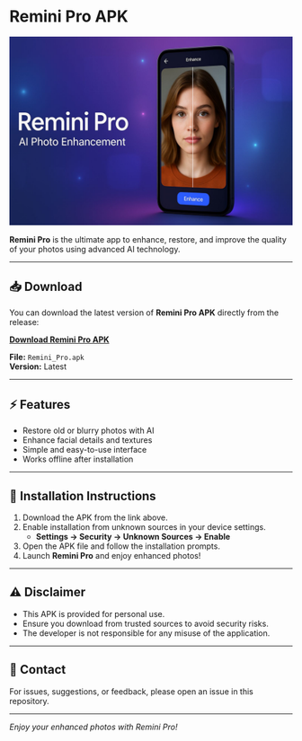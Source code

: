 # Remini Pro APK

![Remini Pro](https://raw.githubusercontent.com/binyamin-binni2/Remini-Pro/refs/heads/main/IMG-20250821-WA0009.jpg)  

**Remini Pro** is the ultimate app to enhance, restore, and improve the quality of your photos using advanced AI technology.  

---

## 📥 Download

You can download the latest version of **Remini Pro APK** directly from the release:

[**Download Remini Pro APK**](https://github.com/binyamin-binni2/Remini-Pro/releases/download/Remini_Pro/Remini_Pro.apk)  

**File:** `Remini_Pro.apk`  
**Version:** Latest  

---

## ⚡ Features

- Restore old or blurry photos with AI
- Enhance facial details and textures
- Simple and easy-to-use interface
- Works offline after installation  

---

## 📱 Installation Instructions

1. Download the APK from the link above.  
2. Enable installation from unknown sources in your device settings.  
   - **Settings → Security → Unknown Sources → Enable**
3. Open the APK file and follow the installation prompts.  
4. Launch **Remini Pro** and enjoy enhanced photos!  

---

## ⚠️ Disclaimer

- This APK is provided for personal use.  
- Ensure you download from trusted sources to avoid security risks.  
- The developer is not responsible for any misuse of the application.  

---

## 💬 Contact

For issues, suggestions, or feedback, please open an issue in this repository.  

---

*Enjoy your enhanced photos with Remini Pro!*
